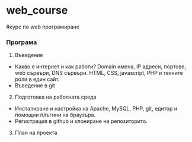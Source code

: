 web_course
==========

#курс по web програмиране

### Програма
1. Въведение
  - Какво е интернет и как работи? Domain имена, IP адреси, портове, web сървъри, DNS сървъри. HTML, CSS, javascript, PHP и техните роли в един сайт. 
  - Въведение в git

2. Подготовка на работната среда
  - Инсталиране и настройка на Apache, MySQL, PHP, git, едитор и помощни плъгини на браузъра. 
  - Регистрация в github и клониране на репозиторито.

3. План на проекта
